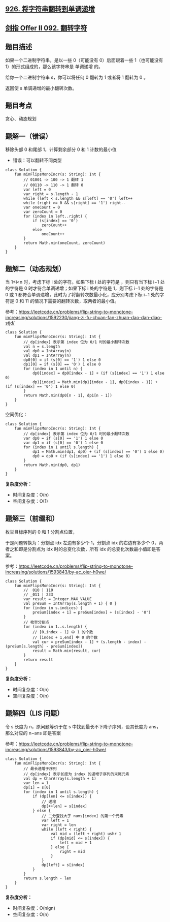## [926. 将字符串翻转到单调递增](https://leetcode.cn/problems/flip-string-to-monotone-increasing/description/)
## [剑指 Offer II 092. 翻转字符](https://leetcode.cn/problems/cyJERH/?favorite=e8X3pBZi)

## 题目描述

如果一个二进制字符串，是以一些 0（可能没有 0）后面跟着一些 1（也可能没有 1）的形式组成的，那么该字符串是 单调递增 的。

给你一个二进制字符串 s，你可以将任何 0 翻转为 1 或者将 1 翻转为 0 。

返回使 s 单调递增的最小翻转次数。

## 题目考点

贪心、动态规划

## 题解一（错误）
 
移除头部 0 和尾部 1，计算剩余部分 0 和 1 计数的最小值

- 错误：可以翻转不同类型

```
class Solution {
    fun minFlipsMonoIncr(s: String): Int {
        // 01001 -> 100 -> 1 翻转 1
        // 00110 -> 110 -> 1 翻转 0
        var left = 0
        var right = s.length - 1
        while (left < s.length && s[left] == '0') left++
        while (right >= 0 && s[right] == '1') right--
        var oneCount = 0
        var zeroCount = 0
        for (index in left..right) {
            if (s[index] == '0')
                zeroCount++
            else
                oneCount++
        }
        return Math.min(oneCount, zeroCount)
    }
}
```

## 题解二（动态规划）

当 1≤i<n 时，考虑下标 i 处的字符。如果下标 i 处的字符是 ，则只有当下标 i−1 处的字符是 0 时才符合单调递增；如果下标 i 处的字符是 1，则下标 i−1 处的字符是 0 或 1 都符合单调递增，此时为了将翻转次数最小化，应分别考虑下标 i−1 处的字符是 0 和 11 的情况下需要的翻转次数，取两者的最小值。

参考：https://leetcode.cn/problems/flip-string-to-monotone-increasing/solutions/1592230/jiang-zi-fu-chuan-fan-zhuan-dao-dan-diao-stjd/

```
class Solution {
    fun minFlipsMonoIncr(s: String): Int {
        // dp[index] 表示第 index 位为 0/1 时的最小翻转次数
        val n = s.length
        val dp0 = IntArray(n)
        val dp1 = IntArray(n)
        dp0[0] = if (s[0] == '1') 1 else 0
        dp1[0] = if (s[0] == '0') 1 else 0
        for (index in 1 until n) {
            dp0[index] = dp0[index - 1] + (if (s[index] == '1') 1 else 0)
            dp1[index] = Math.min(dp1[index - 1], dp0[index - 1]) + (if (s[index] == '0') 1 else 0)
        }
        return Math.min(dp0[n - 1], dp1[n - 1])
    }
}
```

空间优化：

```
class Solution {
    fun minFlipsMonoIncr(s: String): Int {
        // dp[index] 表示第 index 位为 0/1 时的最小翻转次数
        var dp0 = if (s[0] == '1') 1 else 0
        var dp1 = if (s[0] == '0') 1 else 0
        for (index in 1 until s.length) {
            dp1 = Math.min(dp1, dp0) + (if (s[index] == '0') 1 else 0)
            dp0 = dp0 + (if (s[index] == '1') 1 else 0)
        }
        return Math.min(dp0, dp1)
    }
}
```

**复杂度分析：**

- 时间复杂度：O(n)
- 空间复杂度：O(1) 

## 题解三（前缀和）

枚举目标序列的 0 和 1 分割点位置，

于是问题转换为：分割点 idx 左边有多少个 1，分割点 idx 的右边有多少个 0，两者之和即是分割点为 idx 时的总变化次数，所有 idx 的总变化次数最小值即是答案。

参考：https://leetcode.cn/problems/flip-string-to-monotone-increasing/solutions/1593843/by-ac_oier-h0we/

```
class Solution {
    fun minFlipsMonoIncr(s: String): Int {
        //  010 | 110
        // _011 | 233
        var result = Integer.MAX_VALUE
        val preSum = IntArray(s.length + 1) { 0 }
        for (index in s.indices) {
            preSum[index + 1] = preSum[index] + (s[index] - '0')
        }
        // 枚举分割点
        for (index in 1..s.length) {
            // [0,index - 1] 中 1 的个数
            // [index + 1,end] 中 0 的个数
            val cur = preSum[index - 1] + (s.length - index) - (preSum[s.length] - preSum[index])
            result = Math.min(result, cur)
        }
        return result
    }
}
```

**复杂度分析：**

- 时间复杂度：O(n)
- 空间复杂度：O(n)

## 题解四（LIS 问题）

令 s 长度为 n，原问题等价于在 s 中找到最长不下降子序列，设其长度为 ans，那么对应的 n−ans 即是答案

参考：https://leetcode.cn/problems/flip-string-to-monotone-increasing/solutions/1593843/by-ac_oier-h0we/

```
class Solution {
    fun minFlipsMonoIncr(s: String): Int {
        // 最长递增子序列
        // dp[index] 表示长度为 index 的递增子序列的末尾元素
        val dp = CharArray(s.length + 1)
        var len = 1
        dp[1] = s[0]
        for (index in 1 until s.length) {
            if (dp[len] <= s[index]) {
                // 递增
                dp[++len] = s[index]
            } else {
                // 二分查找大于 nums[index] 的第一个元素
                var left = 1
                var right = len
                while (left < right) {
                    val mid = (left + right) ushr 1
                    if (dp[mid] <= s[index]) {
                        left = mid + 1
                    } else {
                        right = mid
                    }
                }
                dp[left] = s[index]
            }
        }
        return s.length - len
    }
}
```

**复杂度分析：**

- 时间复杂度：O(nlgn)
- 空间复杂度：O(n)
